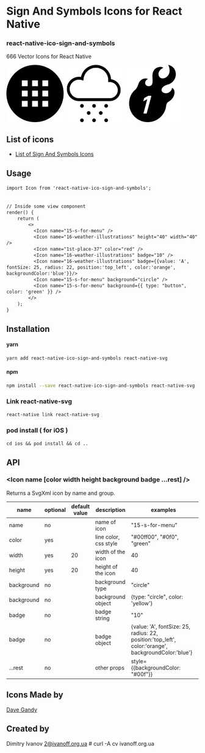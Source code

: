# Sign And Symbols Icons for React Native

### react-native-ico-sign-and-symbols

666 Vector Icons for React Native

<img src="./static/15-s-for-menu.png" alt="15-s-for-menu" width="150" height="150"> <img src="./static/16-weather-illustrations.png" alt="16-weather-illustrations" width="150" height="150"> <img src="./static/1st-place-37.png" alt="1st-place-37" width="150" height="150">

## List of icons

- [List of Sign And Symbols Icons](http://ico.simpleness.org/pack/sign-and-symbols)

## Usage

```
import Icon from 'react-native-ico-sign-and-symbols';


// Inside some view component
render() {
    return (
        <>
          <Icon name="15-s-for-menu" />
          <Icon name="16-weather-illustrations" height="40" width="40" />
          <Icon name="1st-place-37" color="red" />
          <Icon name="16-weather-illustrations" badge="10" />
          <Icon name="16-weather-illustrations" badge={{value: 'A', fontSize: 25, radius: 22, position:'top_left', color:'orange', backgroundColor:'blue'}}/>
          <Icon name="15-s-for-menu" background="circle" />
          <Icon name="15-s-for-menu" background={{ type: "button", color: 'green' }} />
        </>
    );
}

```

## Installation

#### yarn

```bash
yarn add react-native-ico-sign-and-symbols react-native-svg
```

#### npm

```bash
npm install --save react-native-ico-sign-and-symbols react-native-svg
```

### Link react-native-svg

```bash
react-native link react-native-svg
```

### pod install ( for iOS )

```
cd ios && pod install && cd ..
```

## API

### <Icon name [color width height background badge ...rest] />

Returns a SvgXml icon by name and group.

 name | optional | default value | description | examples
------|----------|---------------|-------------|---------
name | no |  | name of icon | "15-s-for-menu"
color | yes | | line color, css style | "#00ff00", "#0f0", "green"
width | yes | 20 | width of the icon | 40
height | yes | 20 | height of the icon | 40
background | no | | background type | "circle"
background | no | | background object | {type: "circle", color: 'yellow'}
badge | no | | badge string | "10"
badge | no | | badge object | {value: 'A', fontSize: 25, radius: 22, position:'top_left', color:'orange', backgroundColor:'blue'}
...rest | no | | other props | style={{backgroundColor: "#00f"}}

## Icons Made by

[Dave Gandy](https://www.flaticon.com/authors/dave-gandy)

## Created by

Dimitry Ivanov <2@ivanoff.org.ua> # curl -A cv ivanoff.org.ua
